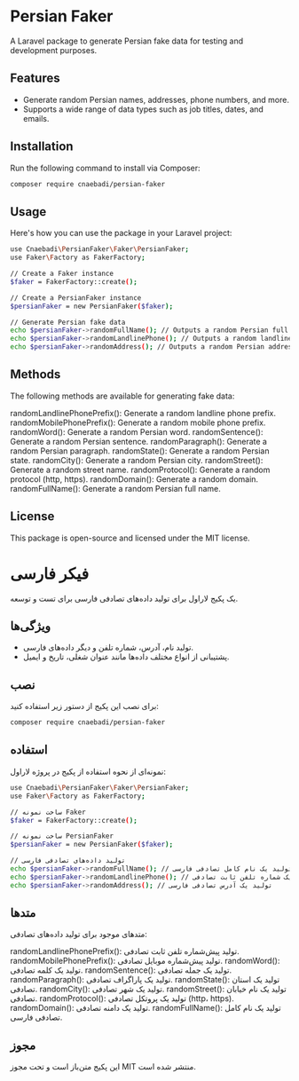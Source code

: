 # Persian Faker

A Laravel package to generate Persian fake data for testing and development purposes.

## Features
- Generate random Persian names, addresses, phone numbers, and more.
- Supports a wide range of data types such as job titles, dates, and emails.

## Installation

Run the following command to install via Composer:

```bash
composer require cnaebadi/persian-faker
```

## Usage
Here's how you can use the package in your Laravel project:
```bash
use Cnaebadi\PersianFaker\Faker\PersianFaker;
use Faker\Factory as FakerFactory;

// Create a Faker instance
$faker = FakerFactory::create();

// Create a PersianFaker instance
$persianFaker = new PersianFaker($faker);

// Generate Persian fake data
echo $persianFaker->randomFullName(); // Outputs a random Persian full name
echo $persianFaker->randomLandlinePhone(); // Outputs a random landline phone number
echo $persianFaker->randomAddress(); // Outputs a random Persian address
```

## Methods
The following methods are available for generating fake data:

randomLandlinePhonePrefix(): Generate a random landline phone prefix.
randomMobilePhonePrefix(): Generate a random mobile phone prefix.
randomWord(): Generate a random Persian word.
randomSentence(): Generate a random Persian sentence.
randomParagraph(): Generate a random Persian paragraph.
randomState(): Generate a random Persian state.
randomCity(): Generate a random Persian city.
randomStreet(): Generate a random street name.
randomProtocol(): Generate a random protocol (http, https).
randomDomain(): Generate a random domain.
randomFullName(): Generate a random Persian full name.

## License
This package is open-source and licensed under the MIT license.


# فیکر فارسی

یک پکیج لاراول برای تولید داده‌های تصادفی فارسی برای تست و توسعه.

## ویژگی‌ها
- تولید نام، آدرس، شماره تلفن و دیگر داده‌های فارسی.
- پشتیبانی از انواع مختلف داده‌ها مانند عنوان شغلی، تاریخ و ایمیل.

## نصب

برای نصب این پکیج از دستور زیر استفاده کنید:

```bash
composer require cnaebadi/persian-faker
```

## استفاده
نمونه‌ای از نحوه استفاده از پکیج در پروژه لاراول:
```bash
use Cnaebadi\PersianFaker\Faker\PersianFaker;
use Faker\Factory as FakerFactory;

// ساخت نمونه Faker
$faker = FakerFactory::create();

// ساخت نمونه PersianFaker
$persianFaker = new PersianFaker($faker);

// تولید داده‌های تصادفی فارسی
echo $persianFaker->randomFullName(); // تولید یک نام کامل تصادفی فارسی
echo $persianFaker->randomLandlinePhone(); // تولید یک شماره تلفن ثابت تصادفی
echo $persianFaker->randomAddress(); // تولید یک آدرس تصادفی فارسی
```
## متدها
متدهای موجود برای تولید داده‌های تصادفی:

randomLandlinePhonePrefix(): تولید پیش‌شماره تلفن ثابت تصادفی.
randomMobilePhonePrefix(): تولید پیش‌شماره موبایل تصادفی.
randomWord(): تولید یک کلمه تصادفی.
randomSentence(): تولید یک جمله تصادفی.
randomParagraph(): تولید یک پاراگراف تصادفی.
randomState(): تولید یک استان تصادفی.
randomCity(): تولید یک شهر تصادفی.
randomStreet(): تولید یک نام خیابان تصادفی.
randomProtocol(): تولید یک پروتکل تصادفی (http، https).
randomDomain(): تولید یک دامنه تصادفی.
randomFullName(): تولید یک نام کامل تصادفی فارسی.
## مجوز
این پکیج متن‌باز است و تحت مجوز MIT منتشر شده است.

